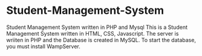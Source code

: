 # Student-Management-System
Student Management  System written in PHP and Mysql 
This is a Student Management System written in HTML, CSS, Javascript. The server is wriiten in PHP and the Database is created in MySQL.
To start the database, you must install WampServer.
